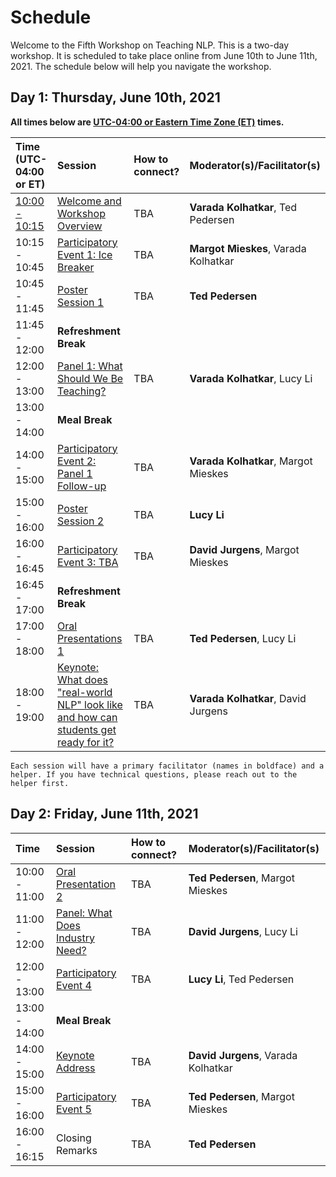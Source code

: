 # Schedule

Welcome to the Fifth Workshop on Teaching NLP. This is a two-day workshop. It is scheduled to take place online from June 10th to June 11th, 2021. The schedule below will help you navigate the workshop. 

## Day 1: Thursday, June 10th, 2021

**All times below are [UTC-04:00 or Eastern Time Zone (ET)](https://en.wikipedia.org/wiki/UTC%E2%88%9204:00) times.**

| Time (UTC-04:00 or ET)              |     Session                          |  How to connect?       | Moderator(s)/Facilitator(s)  |
| :---------------- | :------------------------------   | :----------------- | :----------------- |
| [10:00 - 10:15](https://dateful.com/eventlink/4564887570) | [Welcome and Workshop Overview](introduction.md)     |         TBA            | **Varada Kolhatkar**, Ted Pedersen |
| 10:15 - 10:45 | [Participatory Event 1: Ice Breaker](activities/ice-breaker.md)|         TBA            | **Margot Mieskes**, Varada Kolhatkar | 
| 10:45 - 11:45 | [Poster Session 1](posters/poster1.md)                  |         TBA            | **Ted Pedersen** | 
| 11:45 - 12:00 | **Refreshment Break**                 |                        |                     | 
| 12:00 - 13:00  | [Panel 1: What Should We Be Teaching?](panels/core-concepts.md)    |         TBA |  **Varada Kolhatkar**, Lucy Li |
| 13:00 - 14:00  | **Meal Break**                              |            |                     |  |
| 14:00 - 15:00  | [Participatory Event 2: Panel 1 Follow-up](activities/core-topics.md)     |         TBA            |  **Varada Kolhatkar**, Margot Mieskes |
| 15:00 - 16:00  | [Poster Session 2](posters/poster2.md)   |         TBA            | **Lucy Li** |
| 16:00 - 16:45  | [Participatory Event 3: TBA](activities/ice-breaker.md)  |         TBA            |  **David Jurgens**, Margot Mieskes |
| 16:45 - 17:00  | **Refreshment Break**  |                     |                     |
| 17:00 - 18:00  | [Oral Presentations 1](oral-talks/talk1.md) |      TBA          |   **Ted Pedersen**, Lucy Li |
| 18:00 - 19:00  | [Keynote: What does "real-world NLP" look like and how can students get ready for it?](keynotes/ines_montani.md)   |         TBA          |  **Varada Kolhatkar**, David Jurgens  |

```{note}
Each session will have a primary facilitator (names in boldface) and a helper. If you have technical questions, please reach out to the helper first. 
```

## Day 2: Friday, June 11th, 2021

| Time              |     Session                         |  How to connect?       | Moderator(s)/Facilitator(s)     |
| :---------------- | :------------------------------ | :----------------- | :----------------- |
| 10:00 - 11:00 |    [Oral Presentation 2](oral-talks/talk2.md) |         TBA            |   **Ted Pedersen**, Margot Mieskes                  |  |
| 11:00 - 12:00 |  [Panel: What Does Industry Need?](panels/industry.md) |         TBA  | **David Jurgens**, Lucy Li  |
| 12:00 - 13:00 |  [Participatory Event 4](activities/industry-panel-follow-up.md) |         TBA            | **Lucy Li**, Ted Pedersen |
| 13:00 - 14:00  |    **Meal Break**                              |                        |                     |  | 
| 14:00 - 15:00  |  [Keynote Address](keynotes/jason_eisner.md)   |         TBA  | **David Jurgens**, Varada Kolhatkar  |
| 15:00 - 16:00  |    [Participatory Event 5](activities/feedback.md)          |         TBA            |   **Ted Pedersen**, Margot Mieskes |
| 16:00 - 16:15   |   Closing Remarks              |         TBA            |     **Ted Pedersen** |


